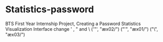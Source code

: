 # Statistics-password
BTS First Year Internship Project, Creating a Password Statistics Visualization Interface
change ' , " and \ ('"', "æx02/") ("'", "æx01/") ("\\", "æx03/")
